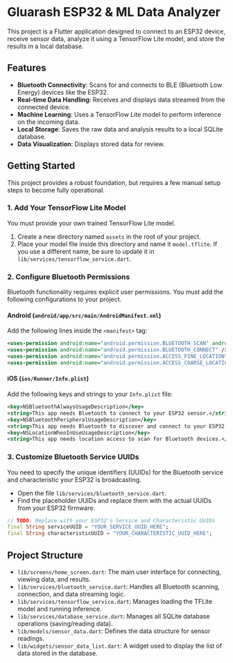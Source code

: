 # Gluarash ESP32 & ML Data Analyzer

This project is a Flutter application designed to connect to an ESP32 device, receive sensor data, analyze it using a TensorFlow Lite model, and store the results in a local database.

## Features

- **Bluetooth Connectivity**: Scans for and connects to BLE (Bluetooth Low Energy) devices like the ESP32.
- **Real-time Data Handling**: Receives and displays data streamed from the connected device.
- **Machine Learning**: Uses a TensorFlow Lite model to perform inference on the incoming data.
- **Local Storage**: Saves the raw data and analysis results to a local SQLite database.
- **Data Visualization**: Displays stored data for review.

## Getting Started

This project provides a robust foundation, but requires a few manual setup steps to become fully operational.

### 1. Add Your TensorFlow Lite Model

You must provide your own trained TensorFlow Lite model.

1.  Create a new directory named `assets` in the root of your project.
2.  Place your model file inside this directory and name it `model.tflite`. If you use a different name, be sure to update it in `lib/services/tensorflow_service.dart`.

### 2. Configure Bluetooth Permissions

Bluetooth functionality requires explicit user permissions. You must add the following configurations to your project.

#### Android (`android/app/src/main/AndroidManifest.xml`)

Add the following lines inside the `<manifest>` tag:

```xml
<uses-permission android:name="android.permission.BLUETOOTH_SCAN" android:usesPermissionFlags="neverForLocation" />
<uses-permission android:name="android.permission.BLUETOOTH_CONNECT" />
<uses-permission android:name="android.permission.ACCESS_FINE_LOCATION" />
<uses-permission android:name="android.permission.ACCESS_COARSE_LOCATION" />
```

#### iOS (`ios/Runner/Info.plist`)

Add the following keys and strings to your `Info.plist` file:

```xml
<key>NSBluetoothAlwaysUsageDescription</key>
<string>This app needs Bluetooth to connect to your ESP32 sensor.</string>
<key>NSBluetoothPeripheralUsageDescription</key>
<string>This app needs Bluetooth to discover and connect to your ESP32 sensor.</string>
<key>NSLocationWhenInUseUsageDescription</key>
<string>This app needs location access to scan for Bluetooth devices.</string>
```

### 3. Customize Bluetooth Service UUIDs

You need to specify the unique identifiers (UUIDs) for the Bluetooth service and characteristic your ESP32 is broadcasting.

- Open the file `lib/services/bluetooth_service.dart`.
- Find the placeholder UUIDs and replace them with the actual UUIDs from your ESP32 firmware.

```dart
// TODO: Replace with your ESP32's Service and Characteristic UUIDs
final String serviceUUID = "YOUR_SERVICE_UUID_HERE";
final String characteristicUUID = "YOUR_CHARACTERISTIC_UUID_HERE";
```

## Project Structure

- `lib/screens/home_screen.dart`: The main user interface for connecting, viewing data, and results.
- `lib/services/bluetooth_service.dart`: Handles all Bluetooth scanning, connection, and data streaming logic.
- `lib/services/tensorflow_service.dart`: Manages loading the TFLite model and running inference.
- `lib/services/database_service.dart`: Manages all SQLite database operations (saving/reading data).
- `lib/models/sensor_data.dart`: Defines the data structure for sensor readings.
- `lib/widgets/sensor_data_list.dart`: A widget used to display the list of data stored in the database.
